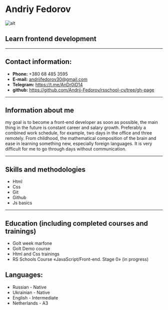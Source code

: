 # Andriy Fedorov

![alt](https://)

## Learn frontend development

---

## Contact information:

- **Phone:** +380 68 485 3595
- **E-mail:** andrijfedorov30@gmail.com
- **Telegram:** https://t.me/AnDr0iD14
- **github:** https://github.com/Andrij-Fedorov/rsschool-cv/tree/gh-page

---

## Information about me

my goal is to become a front-end developer as soon as possible, the main thing in the future is constant career and salary growth. Preferably a combined work schedule, for example, two days in the office and three remotely. From childhood, the mathematical composition of the brain and ease in learning something new, especially foreign languages. It is very difficult for me to go through days without communication.

---

## Skills and methodologies

- Html
- Css
- Git
- Github
- Js basics

---

## Education (including completed courses and trainings)

- GoIt week marfone
- GoIt Demo course
- Html and Css trainings
- RS Schools Course «JavaScript/Front-end. Stage 0» (in progress)

## Languages:

- Russian - Native
- Ukrainian - Native
- English - Intermediate
- Netherlands - A3
